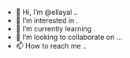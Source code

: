 - 👋 Hi, I’m @ellayal ..
- 👀 I’m interested in .
- 🌱 I’m currently learning .
- 💞️ I’m looking to collaborate on ...
- 📫 How to reach me ..

<!---
ellayal/ellayal is a ✨ special ✨ repository because its `README.md` (this file) appears on your GitHub profile.
You can click the Preview link to take a look at your changes.
--->
